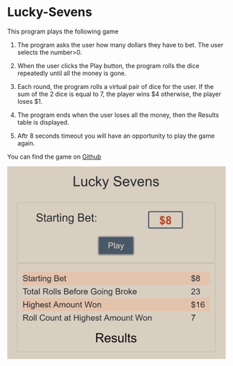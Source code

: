 # Lucky-Sevens

This program plays the following game

1. The program asks the user how many dollars they have to bet. The user selects the number>0.

2. When the user clicks the Play button, the program rolls the dice repeatedly until all the money is gone.

3. Each round, the program rolls a virtual pair of dice for the user.
If the sum of the 2 dice is equal to 7, the player wins $4 otherwise, the player loses $1.

4. The program ends when the user loses all the money, then the Results table is displayed.

5. Aftr 8 seconds timeout you will have an opportunity to play the game again. 

You can find the game on
[Github](https://edudek002.github.io/Lucky-Sevens/)


![Game Picure](./gamePicture.png)